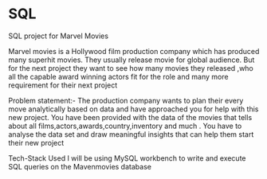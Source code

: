 # SQL
SQL project for Marvel Movies

Marvel movies is a Hollywood film production company which has produced many superhit movies. They usually release movie for global audience. But for the next project they want to see how many movies they released ,who all the capable award winning actors fit for the role and many more requirement for their next project

Problem statement:-
The production company wants to plan their every move analytically based on data and have approached you for help with this new project. You have been provided with the data of the movies that tells about all films,actors,awards,country,inventory and much . You have to analyse the data set and draw meaningful insights that can help them start their new project

Tech-Stack Used
  I will be using MySQL workbench to write and execute SQL queries on the Mavenmovies database

